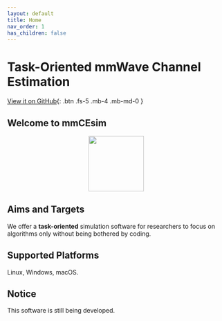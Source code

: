 ```yaml
---
layout: default
title: Home
nav_order: 1
has_children: false
---
```


# Task-Oriented mmWave Channel Estimation
[View it on GitHub](https://github.com/mmcesim){: .btn .fs-5 .mb-4 .mb-md-0 }

## Welcome to mmCEsim

<p align="center">
  <img src="https://img.mmcesim.org/badge/mmCEsim_badge.png" height="128">
</p>

## Aims and Targets
We offer a **task-oriented** simulation software for researchers to focus on algorithms only
without being bothered by coding.

## Supported Platforms
Linux, Windows, macOS.

## Notice
This software is still being developed.
